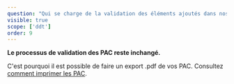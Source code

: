 ```yaml
---
question: "Qui se charge de la validation des éléments ajoutés dans nos PAC ? Y-a-t-il un processus de vérification établit avec Docurba ?"
visible: true
scope: ['ddt']
order: 9
---
```


**Le processus de validation des PAC reste inchangé.** 

C'est pourquoi il est possible de faire un export .pdf de vos PAC. Consultez [comment imprimer les PAC](https://docurba.beta.gouv.fr/faq?scope=0&recherche=imprimer%20les%20PAC).
